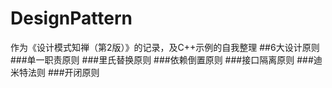 # DesignPattern
作为《设计模式知禅（第2版）》的记录，及C++示例的自我整理
##6大设计原则
###单一职责原则
###里氏替换原则
###依赖倒置原则
###接口隔离原则
###迪米特法则
###开闭原则
